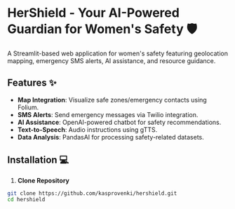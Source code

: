# HerShield - Your AI-Powered Guardian for Women's Safety 🛡️

A Streamlit-based web application for women's safety featuring geolocation mapping, emergency SMS alerts, AI assistance, and resource guidance.

## Features ✨
- **Map Integration**: Visualize safe zones/emergency contacts using Folium.
- **SMS Alerts**: Send emergency messages via Twilio integration.
- **AI Assistance**: OpenAI-powered chatbot for safety recommendations.
- **Text-to-Speech**: Audio instructions using gTTS.
- **Data Analysis**: PandasAI for processing safety-related datasets.

## Installation 💻

1. **Clone Repository**
```bash
git clone https://github.com/kasprovenki/hershield.git
cd hershield
